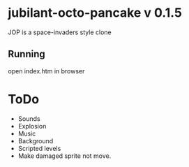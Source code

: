 # jubilant-octo-pancake v 0.1.5

JOP is a space-invaders style clone

## Running

open index.htm in browser

# ToDo

- Sounds
- Explosion
- Music
- Background
- Scripted levels
- Make damaged sprite not move.
